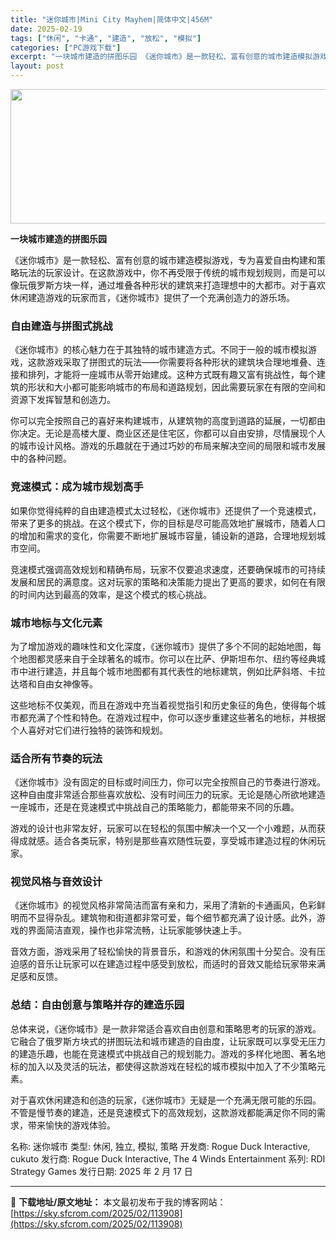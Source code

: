 ```yaml
---
title: "迷你城市|Mini City Mayhem|简体中文|456M"
date: 2025-02-19
tags: ["休闲", "卡通", "建造", "放松", "模拟"]
categories: ["PC游戏下载"]
excerpt: "一块城市建造的拼图乐园 《迷你城市》是一款轻松、富有创意的城市建造模拟游戏，专为喜爱自由构建和策略玩法的玩家设计。在这款游戏中，你不再受限于传统的城市规划规则，而是可以像玩俄罗斯方块一样，通过堆叠各种形状的建筑来打造理想中的大都市。对于喜欢休闲建造游戏的玩家而言，《迷你城市》提供了一个充满创造力的游&hellip;"
layout: post
---
```


<img class="aligncenter size-full wp-image-113909" src="https://sky.sfcrom.com/wp-content/uploads/2025/02/2025021902311819.webp" alt="" width="660" height="215" />

<strong>一块城市建造的拼图乐园</strong>

《迷你城市》是一款轻松、富有创意的城市建造模拟游戏，专为喜爱自由构建和策略玩法的玩家设计。在这款游戏中，你不再受限于传统的城市规划规则，而是可以像玩俄罗斯方块一样，通过堆叠各种形状的建筑来打造理想中的大都市。对于喜欢休闲建造游戏的玩家而言，《迷你城市》提供了一个充满创造力的游乐场。
<h3><strong>自由建造与拼图式挑战</strong></h3>
《迷你城市》的核心魅力在于其独特的城市建造方式。不同于一般的城市模拟游戏，这款游戏采取了拼图式的玩法——你需要将各种形状的建筑块合理地堆叠、连接和排列，才能将一座城市从零开始建成。这种方式既有趣又富有挑战性，每个建筑的形状和大小都可能影响城市的布局和道路规划，因此需要玩家在有限的空间和资源下发挥智慧和创造力。

你可以完全按照自己的喜好来构建城市，从建筑物的高度到道路的延展，一切都由你决定。无论是高楼大厦、商业区还是住宅区，你都可以自由安排，尽情展现个人的城市设计风格。游戏的乐趣就在于通过巧妙的布局来解决空间的局限和城市发展中的各种问题。
<h3><strong>竞速模式：成为城市规划高手</strong></h3>
如果你觉得纯粹的自由建造模式太过轻松，《迷你城市》还提供了一个竞速模式，带来了更多的挑战。在这个模式下，你的目标是尽可能高效地扩展城市，随着人口的增加和需求的变化，你需要不断地扩展城市容量，铺设新的道路，合理地规划城市空间。

竞速模式强调高效规划和精确布局，玩家不仅要追求速度，还要确保城市的可持续发展和居民的满意度。这对玩家的策略和决策能力提出了更高的要求，如何在有限的时间内达到最高的效率，是这个模式的核心挑战。
<h3><strong>城市地标与文化元素</strong></h3>
为了增加游戏的趣味性和文化深度，《迷你城市》提供了多个不同的起始地图，每个地图都灵感来自于全球著名的城市。你可以在比萨、伊斯坦布尔、纽约等经典城市中进行建造，并且每个城市地图都有其代表性的地标建筑，例如比萨斜塔、卡拉达塔和自由女神像等。

这些地标不仅美观，而且在游戏中充当着视觉指引和历史象征的角色，使得每个城市都充满了个性和特色。在游戏过程中，你可以逐步重建这些著名的地标，并根据个人喜好对它们进行独特的装饰和规划。
<h3><strong>适合所有节奏的玩法</strong></h3>
《迷你城市》没有固定的目标或时间压力，你可以完全按照自己的节奏进行游戏。这种自由度非常适合那些喜欢放松、没有时间压力的玩家。无论是随心所欲地建造一座城市，还是在竞速模式中挑战自己的策略能力，都能带来不同的乐趣。

游戏的设计也非常友好，玩家可以在轻松的氛围中解决一个又一个小难题，从而获得成就感。适合各类玩家，特别是那些喜欢随性玩耍，享受城市建造过程的休闲玩家。
<h3><strong>视觉风格与音效设计</strong></h3>
《迷你城市》的视觉风格非常简洁而富有亲和力，采用了清新的卡通画风，色彩鲜明而不显得杂乱。建筑物和街道都非常可爱，每个细节都充满了设计感。此外，游戏的界面简洁直观，操作也非常流畅，让玩家能够快速上手。

音效方面，游戏采用了轻松愉快的背景音乐，和游戏的休闲氛围十分契合。没有压迫感的音乐让玩家可以在建造过程中感受到放松，而适时的音效又能给玩家带来满足感和反馈。
<h3><strong>总结：自由创意与策略并存的建造乐园</strong></h3>
总体来说，《迷你城市》是一款非常适合喜欢自由创意和策略思考的玩家的游戏。它融合了俄罗斯方块式的拼图玩法和城市建造的自由度，让玩家既可以享受无压力的建造乐趣，也能在竞速模式中挑战自己的规划能力。游戏的多样化地图、著名地标的加入以及灵活的玩法，都使得这款游戏在轻松的城市模拟中加入了不少策略元素。

对于喜欢休闲建造和创造的玩家，《迷你城市》无疑是一个充满无限可能的乐园。不管是慢节奏的建造，还是竞速模式下的高效规划，这款游戏都能满足你不同的需求，带来愉快的游戏体验。

名称: 迷你城市
类型: 休闲, 独立, 模拟, 策略
开发商: Rogue Duck Interactive, cukuto
发行商: Rogue Duck Interactive, The 4 Winds Entertainment
系列: RDI Strategy Games
发行日期: 2025 年 2 月 17 日

---
📖 **下载地址/原文地址：** 本文最初发布于我的博客网站：[https://sky.sfcrom.com/2025/02/113908](https://sky.sfcrom.com/2025/02/113908)
